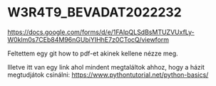 # W3R4T9_BEVADAT2022232

https://docs.google.com/forms/d/e/1FAIpQLSdBsMTUZVUxfLy-W0klm0s7CEb84M96nGUbiYIHhE7z0CTocQ/viewform

Feltettem egy git how to pdf-et akinek kellene nézze meg.

Illetve itt van egy link ahol mindent megtaláltok ahhoz, hogy a házit megtudjátok csinálni:
https://www.pythontutorial.net/python-basics/
